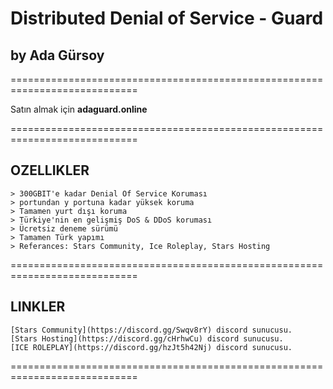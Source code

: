 # Distributed Denial of Service - Guard
## by Ada Gürsoy
============================================================================

Satın almak için **adaguard.online**

============================================================================

## OZELLIKLER
```
> 300GBIT'e kadar Denial Of Service Koruması
> portundan y portuna kadar yüksek koruma
> Tamamen yurt dışı koruma
> Türkiye'nin en gelişmiş DoS & DDoS koruması
> Ücretsiz deneme sürümü
> Tamamen Türk yapımı
> Referances: Stars Community, Ice Roleplay, Stars Hosting
```
============================================================================

## LINKLER
```
[Stars Community](https://discord.gg/Swqv8rY) discord sunucusu.
[Stars Hosting](https://discord.gg/cHrhwCu) discord sunucusu.
[ICE ROLEPLAY](https://discord.gg/hzJt5h42Nj) discord sunucusu.
```

============================================================================
